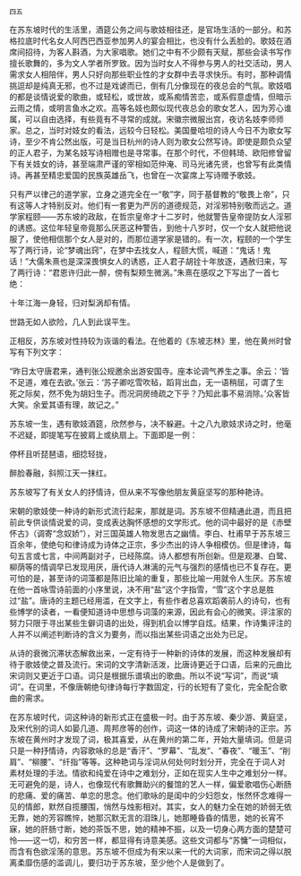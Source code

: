     四五 

   在苏东坡时代的生活里，酒筵公务之间与歌妓相往还，是官场生活的一部分。和苏格拉底时代名女人阿西巴西亚参加男人的宴会相比，也没有什么丢脸的。歌妓在酒席间招待，为客人斟酒，为大家唱歌。她们之中有不少颇有天赋，那些会读书写作擅长歌舞的，多为文人学者所罗致。因为当时女人不得参与男人的社交活动，男人需求女人相陪伴，男人只好向那些职业性的才女群中去寻求快乐。有时，那种调情挑逗却是纯真无邪，也不过是戏谑而已，倒有几分像现在的夜总会的气氛。歌妓唱的都是谈情说爱的歌曲，或轻松，或世故，或系痴情苦恋，或系假意虚情，但暗示云雨之情，或明言鱼水之欢。高等名妓也颇似现代夜总会的歌女艺人，因为芳心谁属，可以自由选择，有些竟有不寻常的成就。宋徽宗微服出宫，夜访名妓李师师家。总之，当时对妓女的看法，远较今日轻松。美国曼哈坦的诗人今日不为歌女写诗，至少不肯公然出版，可是当日杭州的诗人则为歌女公然写诗。即使是颇负众望的正人君子，为某名妓写诗相赠也是寻常事。在那个时代，不但韩琦、欧阳修曾留下有关妓女的诗，甚至端肃严谨的宰相如范仲淹、司马光诸先贤，也曾写有此类情诗。再甚至精忠爱国的民族英雄岳飞，也曾在一次宴席上写诗赠予歌妓。

   只有严以律己的道学家，立身之道完全在一“敬”字，同于基督教的“敬畏上帝”，只有这等人才特别反对。他们有一套更为严厉的道德规范，对淫邪特别敬而远之。道学家程颐——苏东坡的政敌，在哲宗皇帝才十二岁时，他就警告皇帝提防女人淫邪的诱惑。这位年轻皇帝竟那么厌恶这种警告，到他十八岁时，仅一个女人就把他说服了，使他相信那个女人是对的，而那位道学家是错的。有一次，程颐的一个学生写了两行诗，论“梦魂出窍”，在梦中去找女人，程颐大慌，喊道：“鬼话！鬼话！”大儒朱熹也是深深畏惧女人的诱惑，正人君子胡铨十年放逐，遇赦归来，写了两行诗：“君恩许归此一醉，傍有梨颊生微涡。”朱熹在感叹之下写出了一首七绝：

   十年江海一身轻，归对梨涡却有情。

   世路无如人欲险，几人到此误平生。

   正相反，苏东坡对性持较为诙谐的看法。在他着的《东坡志林》里，他在黄州时曾写有下列文字：

   “昨日太守唐君来，通判张公规邀余出游安国寺。座本论调气养生之事。余云：‘皆不足道，难在去欲。’张云：‘苏子卿吃雪吹毡，蹈背出血，无一语稍屈，可谓了生死之际矣，然不免为胡妇生子。而况洞房绮疏之下乎？乃知此事不易消除。’众客皆大笑。余爱其语有理，故记之。”

   苏东坡一生，遇有歌妓酒筵，欣然参与，决不躲避。十之八九歌妓求诗之时，他毫不迟疑，即提笔写在披肩上或纨扇上。下面即是一例：

   停杯且听琵琶语，细捻轻拢，

   醉脸春融，斜照江天一抹红。

   苏东坡写了有关女人的抒情诗，但从来不写像他朋友黄庭坚写的那种艳诗。

   宋朝的歌妓使一种诗的新形式流行起来，那就是词。苏东坡不但精通此道，而且把前此专供谈情说爱的词，变成表达胸怀感想的文学形式。他的词中最好的是《赤壁怀古》（调寄“念奴娇”），对三国英雄人物发思古之幽情。李白、杜甫早于苏东坡三百余年，使绝句和律诗成为诗体之正宗，多少杰出的诗人争相模仿。但是律诗，每句五言或七言，中间两副对子，已经陈腐。诗人都想有所创新。但是观瀑、白鹭、柳荫等的情调早已发现用厌，唐代诗人淋漓的元气与强烈的感情也已不复存在。更可怕的是，甚至诗的词藻都是陈旧比喻的重复，那些比喻一用就令人生厌。苏东坡在他一首咏雪诗前面的小序里说，决不用“盐”这个字指雪，“雪”这个字总是胜过“盐”。唐诗的主题已经用滥，在文字上，有些作者总喜欢蹈袭前人的诗句，也有些博学的读者，一看便知道诗中思想与词藻的来源，因此有会心的微笑。评注家的努力只限于寻出某些生僻词语的出处，得到机会以博学自炫。结果，作诗集评注的人并不以阐述判断诗的含义为要务，而以指出某些词语之出处为已足。

   从诗的衰微沉滞状态解救出来，一定有待于一种新的诗体的发展，而这种发展却有待于歌妓使之普及流行。宋词的文字清新活泼，比唐诗更近于口语，后来的元曲比宋词则又更近于口语。词只是根据乐谱填出的歌曲。所以不说“写词”，而说“填词”。在词里，不像唐朝绝句律诗每行字数固定，行的长短有了变化，完全配合歌曲的需求。

   在苏东坡时代，词这种诗的新形式正在盛极一时。由于苏东坡、秦少游、黄庭坚，及宋代别的词人如晏几道、周邦彦等的创作，词这一体的诗成了宋朝诗的正宗。苏东坡在黄州时才发现了词，极其喜爱，从在黄州的第二年，开始大量填词。但是词只是一种抒情诗，内容歌咏的总是“香汗”、“罗幕”、“乱发”、“春夜”、“暖玉”、“削肩”、“柳腰”、“纤指”等等。这种艳词与淫词从何处何时划分开，完全在于词人对素材处理的手法。情欲和纯爱在诗中之难划分，正如在现实人生中之难划分一样。无可避免的是，诗人，也像现代有歌舞助兴的餐馆的艺人一样，偏爱歌唱伤心断肠的悲痛、爱的痛苦、单恋的思念。他们歌咏的是闺中的少妇怨女，怅然怀念难得一见的情郎，默然自揽腰围，悄然与烛影相对。其实，女人的魅力全在她的娇弱无依无靠，她的芳容瞧悴，她那沉默无言的泪珠儿，她那睡昏昏的情思，她的长宵不寐，她的肝肠寸断，她的茶饭不思，她的精神不振，以及一切身心两方面的楚楚可怜——这一切，和穷苦一样，都显得有诗意美感。这些文词都与“苏慵”一词相似，而含有色欲淫荡的意思。苏东坡不但成为有宋以来一代的大词家，而宋词之得以脱离柔靡伤感的滥调儿，要归功于苏东坡，至少他个人是做到了。


